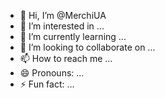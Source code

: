 - 👋 Hi, I’m @MerchiUA
- 👀 I’m interested in ...
- 🌱 I’m currently learning ...
- 💞️ I’m looking to collaborate on ...
- 📫 How to reach me ...
- 😄 Pronouns: ...
- ⚡ Fun fact: ...

<!---
MerchiUA/MerchiUA is a ✨ special ✨ repository because its `README.md` (this file) appears on your GitHub profile.
You can click the Preview link to take a look at your changes.
--->
